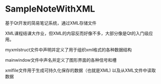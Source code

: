 # SampleNoteWithXML
基于Qt开发的简易笔记系统，通过XML存储文件

XML课程结课大作业，但XML的内容反而好像不多，大部分像是Qt的入门级应用。

myxmlstruct文件中声明并定义了用于组织xml格式的各种数据结构

mainwindow文件中声名并定义了图形界面的各种信号和槽

xmlfile文件用于生成可持久化保存的数据（也就是XML)  以及从XML文件中读取数据
